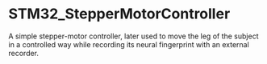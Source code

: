 # STM32_StepperMotorController

A simple stepper-motor controller, later used to move the leg of the subject in a controlled way while recording its neural fingerprint with an external recorder.
